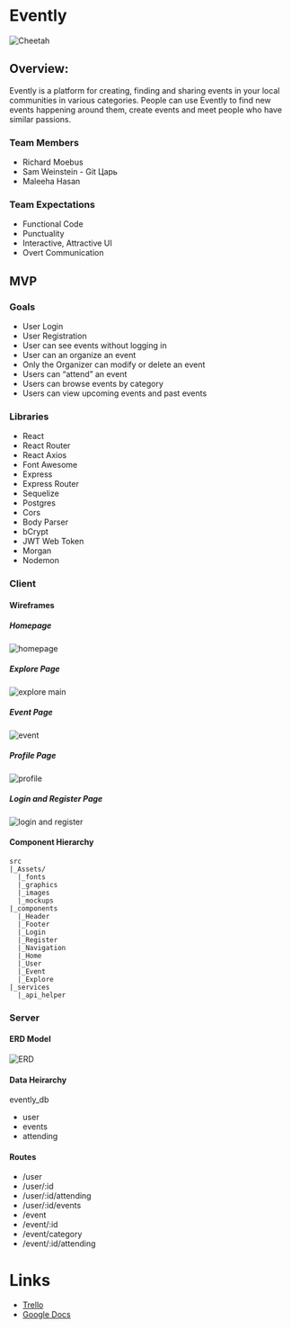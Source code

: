 # Evently
![Cheetah](https://i.imgflip.com/3mb4ww.jpg)
## Overview:
Evently is a platform for creating, finding and sharing events in your local communities in various categories. People can use Evently to find new events happening around them, create events and meet people who have similar passions.
### Team Members
- Richard Moebus
- Sam Weinstein - Git Царь
- Maleeha Hasan
### Team Expectations
- Functional Code
- Punctuality
- Interactive, Attractive UI
- Overt Communication
## MVP
### Goals
- User Login
- User Registration 
- User can see events without logging in
- User can an organize an event
- Only the Organizer can modify or delete an event
- Users can “attend” an event
- Users can browse events by category 
- Users can view upcoming events and past events
### Libraries
- React
- React Router
- React Axios
- Font Awesome
- Express
- Express Router
- Sequelize
- Postgres
- Cors
- Body Parser
- bCrypt
- JWT Web Token
- Morgan
- Nodemon
### Client
#### Wireframes
##### Homepage
![homepage](https://i.imgur.com/wwwJVle.png)
##### Explore Page
![explore main](https://i.imgur.com/16SPqv4.png)
##### Event Page
![event](https://i.imgur.com/x2pIq0B.png)
##### Profile Page
![profile](https://i.imgur.com/gI1t5qk.png)
##### Login and Register Page
![login and register](https://i.imgur.com/mcyLlNq.png)
#### Component Hierarchy

```
src
|_Assets/
  |_fonts
  |_graphics
  |_images
  |_mockups
|_components
  |_Header
  |_Footer
  |_Login
  |_Register
  |_Navigation
  |_Home
  |_User
  |_Event
  |_Explore
|_services
  |_api_helper
```
### Server
#### ERD Model
![ERD](https://lh3.googleusercontent.com/TCKIw7TWDiI2hVIVxWmEnjoZWRXXh3DMBKmkgMGWcHttpXFCOJ7O7KP3o9DT1XUrhkBmWagKyZjIm3o0y1Hj=w1576-h1608)
#### Data Heirarchy
evently_db
- user
- events
- attending
#### Routes
- /user
- /user/:id
- /user/:id/attending
- /user/:id/events
- /event
- /event/:id
- /event/category
- /event/:id/attending

# Links
- [Trello](https://trello.com/b/mBY0u4j5/evently)
- [Google Docs](https://docs.google.com/document/d/1_Kek648eAeQagjhVq5cKR-PN6utqUd6hd9Xn62geteg/edit?usp=sharing)
